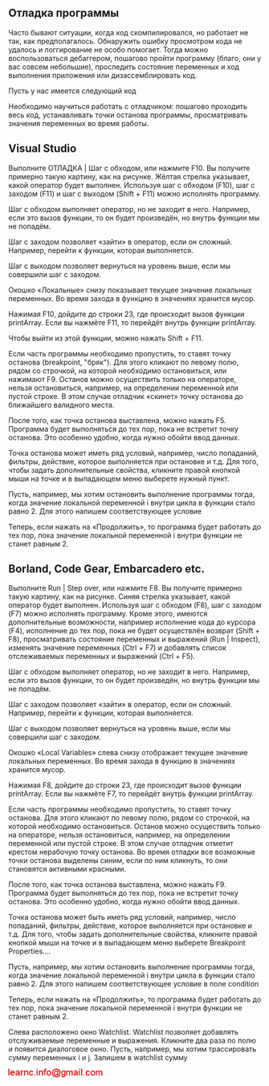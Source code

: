 ## Отладка программы

Часто бывают ситуации, когда код скомпилировался, но работает не так, как предполагалось. Обнаружить ошибку просмотром кода не удалось и логгирование не особо помогает. Тогда можно воспользоваться дебаггером, пошагово пройти программу (благо, они у вас совсем небольшие), проследить состояние переменных и ход выполнения приложения или дизассемблировать код.

Пусть у нас имеется следующий код

Необходимо научиться работать с отладчиком: пошагово проходить весь код, устанавливать точки останова программы, просматривать значения переменных во время работы.

## Visual Studio

Выполните ОТЛАДКА | Шаг с обходом, или нажмите F10. Вы получите примерно такую картину, как на рисунке. Жёлтая стрелка указывает, какой оператор 
будет выполнен. Используя шаг с обходом (F10), шаг с заходом (F11) и шаг с выходом (Shift + F11) можно исполнять программу.

Шаг с обходом выполняет оператор, но не заходит в него. Например, если это вызов функции, то он будет произведён, но внутрь функции мы не попадём.

Шаг с заходом позволяет «зайти» в оператор, если он сложный. Например, перейти к функции, которая выполняется.

Шаг с выходом позволяет вернуться на уровень выше, если мы совершили шаг с заходом.

Окошко «Локальные» снизу показывает текущее значение локальных переменных. Во время захода в функцию в значениях хранится мусор.

Нажимая F10, дойдите до строки 23, где происходит вызов функции printArray. Если вы нажмёте F11, то перейдёт внутрь функции printArray.

Чтобы выйти из этой функции, можно нажать Shift + F11.

Если часть программы необходимо пропустить,  то ставят точку останова (breakpoint, "бряк"). Для этого кликают по левому полю, рядом со строчкой, на которой необходимо остановиться, или нажимают F9. Останов можно осуществить только на операторе, нельзя остановиться, например, на определении переменной или пустой строке. В этом случае отладчик «скинет» точку останова до ближайшего валидного места.

После того, как точка останова выставлена, можно нажать F5. Программа будет выполняться до тех пор, пока не встретит точку останова. Это особенно удобно, когда нужно обойти ввод данных.

Точка останова может иметь ряд условий, например, число попаданий, фильтры, действие, которое выполняется при остановке и т.д. Для того, чтобы задать дополнительные свойства, кликните правой кнопкой мыши на точке и в выпадающем меню выберете нужный пункт.

Пусть, например, мы хотим остановить выполнение программы тогда, когда значение локальной переменной i внутри цикла в функции стало равно 2. Для этого напишем соответствующее условие

Теперь, если нажать на «Продолжить», то программа будет работать до тех пор, пока значение локальной переменной i внутри функции не станет равным 2.

## Borland, Code Gear, Embarcadero etc.



Выполните Run | Step over, или нажмите F8. Вы получите примерно такую картину, как на рисунке. Синяя стрелка указывает, 
какой оператор будет выполнен. Используя шаг с обходом (F8), шаг с заходом (F7) можно исполнять программу. Кроме этого, имеются дополнительные возможности, 
например исполнение кода до курсора (F4), исполнение до тех пор, пока не будет осуществлён возврат (Shift + F8), просматривать состояние переменных и выражений (Run | Inspect), 
изменять значение переменных (Ctrl + F7) и добавлять список отслеживаемых переменных и выражений (Ctrl + F5).

Шаг с обходом выполняет оператор, но не заходит в него. Например, если это вызов функции, то он будет произведён, но внутрь функции мы не попадём.

Шаг с заходом позволяет «зайти» в оператор, если он сложный. Например, перейти к функции, которая выполняется.

Шаг с выходом позволяет вернуться на уровень выше, если мы совершили шаг с заходом.

Окошко «Local Variables» слева снизу отображает текущее значение локальных переменных. Во время захода в функцию в значениях хранится мусор.

Нажимая F8, дойдите до строки 23, где происходит вызов функции printArray. Если вы нажмёте F7, то перейдёт внутрь функции printArray.

Если часть программы необходимо пропустить,  то ставят точку останова. Для этого кликают по левому полю, рядом со строчкой, на которой необходимо остановиться. Останов можно осуществить только на операторе, нельзя остановиться, например, на определении переменной или пустой строке. В этом случае отладчик отметит крестом нерабочую точку останова. Во время отладки все возможные точки останова выделены синим, если по ним кликнуть, то они становятся активными красными.



После того, как точка останова выставлена, можно нажать F9. Программа будет выполняться до тех пор, пока не встретит точку останова. Это особенно удобно, когда нужно обойти ввод данных.

Точка останова может быть иметь ряд условий, например, число попаданий, фильтры, действие, которое выполняется при остановке и т.д. Для того, чтобы задать дополнительные свойства, кликните правой кнопкой мыши на точке и в выпадающем меню выберете Breakpoint Properties….

Пусть, например, мы хотим остановить выполнение программы тогда, когда значение локальной переменной i внутри цикла в функции стало равно 2. Для этого напишем соответствующее условие в поле condition

Теперь, если нажать на «Продолжить», то программа будет работать до тех пор, пока значение локальной переменной i внутри функции не станет равным 2.

Слева расположено окно Watchlist. Watchlist позволяет добавлять отслуживаемые переменные и выражения. Кликните два раза по полю и появится диалоговое окно. Пусть, например, мы хотим трассировать сумму переменных i и j. Запишем в watchlist сумму

![mail.png](../images/mail.png)

